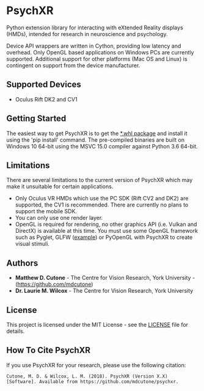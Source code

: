 # PsychXR

Python extension library for interacting with eXtended Reality displays (HMDs), intended for research in neuroscience and psychology.

Device API wrappers are written in Cython, providing low latency and overhead. Only OpenGL based applications on Windows PCs are currently supported. Additional support for other platforms (Mac OS and Linux) is contingent on support from the device manufacturer.

## Supported Devices

* Oculus Rift DK2 and CV1

## Getting Started

The easiest way to get PsychXR is to get the [*.whl package](https://github.com/mdcutone/psychxr/releases) and install it using the 'pip install' command. The pre-compiled binaries are built on Windows 10 64-bit using the MSVC 15.0 compiler against Python 3.6 64-bit.

## Limitations

There are several limitations to the current version of PsychXR which may make it unsuitable for certain applications.

* Only Oculus VR HMDs which use the PC SDK (Rift CV2 and DK2) are supported, the CV1 is recommended. There are currently no plans to support the mobile SDK.
* You can only use one render layer.
* OpenGL is required for rendering, no other graphics API (i.e. Vulkan and DirectX) is available at this time. You must use some OpenGL framework such as Pyglet, GLFW ([example](https://github.com/mdcutone/psychxr/blob/master/demo/rift/oculus_glfw.py)) or PyOpenGL with PsychXR to create visual stimuli.

## Authors

* **Matthew D. Cutone** - The Centre for Vision Research, York University - (https://github.com/mdcutone)
* **Dr. Laurie M. Wilcox** - The Centre for Vision Research, York University

## License

This project is licensed under the MIT License - see the [LICENSE](LICENSE) file for details.

## How To Cite PsychXR

If you use PsychXR for your research, please use the following citation:

`Cutone, M. D. & Wilcox, L. M. (2018). PsychXR (Version X.X) [Software]. Available from https://github.com/mdcutone/psychxr.`

